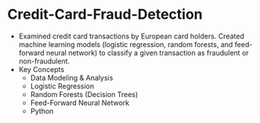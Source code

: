 # Credit-Card-Fraud-Detection

- Examined credit card transactions by European card holders. Created machine learning
models (logistic regression, random forests, and feed-forward neural network) to classify a given
transaction as fraudulent or non-fraudulent.
- Key Concepts
  - Data Modeling & Analysis
  - Logistic Regression
  - Random Forests (Decision Trees)
  - Feed-Forward Neural Network
  - Python
